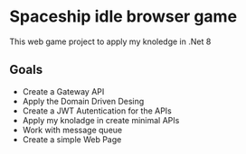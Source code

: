 # Spaceship idle browser game

This web game project to apply my knoledge in .Net 8

## Goals

* Create a Gateway API
* Apply the Domain Driven Desing
* Create a JWT Autentication for the APIs
* Apply my knoladge in create minimal APIs
* Work with message queue
* Create a simple Web Page
